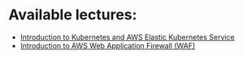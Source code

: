 # Available lectures:


- [Introduction to Kubernetes and AWS Elastic Kubernetes Service](eks.md)
- [Introduction to AWS Web Application Firewall (WAF)](waf.md)